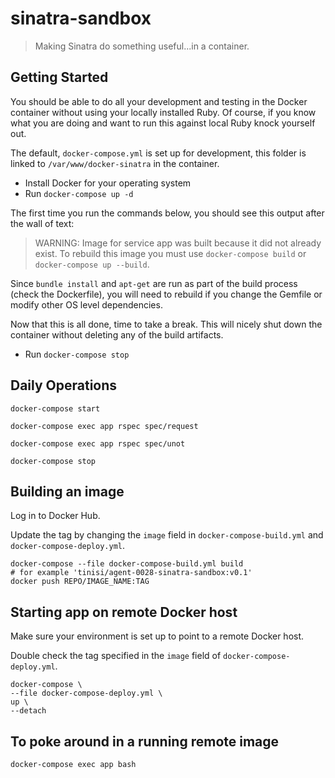 # sinatra-sandbox

> Making Sinatra do something useful...in a container.

## Getting Started

You should be able to do all your development and testing in the Docker container without using your locally installed Ruby. Of course, if you know what you are doing and want to run this against local Ruby knock yourself out.

The default, `docker-compose.yml` is set up for development, this folder is linked to `/var/www/docker-sinatra` in the container.

* Install Docker for your operating system
* Run `docker-compose up -d`

The first time you run the commands below, you should see this output after the wall of text:

> WARNING: Image for service app was built because it did not already exist. To rebuild this image you must use `docker-compose build` or `docker-compose up --build`.

Since `bundle install` and `apt-get` are run as part of the build process (check the Dockerfile), you will need to rebuild if you change the Gemfile or modify other OS level dependencies.

Now that this is all done, time to take a break. This will nicely shut down the container without deleting any of the build artifacts.

* Run `docker-compose stop`

## Daily Operations

`docker-compose start`

`docker-compose exec app rspec spec/request`

`docker-compose exec app rspec spec/unot`

`docker-compose stop`

## Building an image

Log in to Docker Hub.

Update the tag by changing the `image` field in `docker-compose-build.yml` and `docker-compose-deploy.yml`.

```
docker-compose --file docker-compose-build.yml build
# for example 'tinisi/agent-0028-sinatra-sandbox:v0.1'
docker push REPO/IMAGE_NAME:TAG
```

## Starting app on remote Docker host

Make sure your environment is set up to point to a remote Docker host.

Double check the tag specified in the `image` field of `docker-compose-deploy.yml`.

```
docker-compose \
--file docker-compose-deploy.yml \
up \
--detach
```

## To poke around in a running remote image

```
docker-compose exec app bash
```

